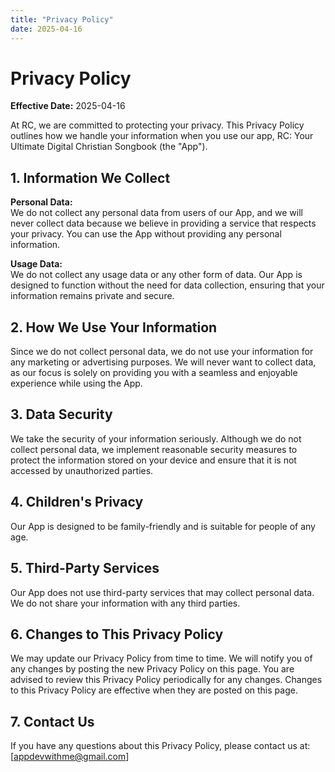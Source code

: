 ```yaml
---
title: "Privacy Policy"
date: 2025-04-16
---
```


# Privacy Policy

**Effective Date:** 2025-04-16

At RC, we are committed to protecting your privacy. This Privacy Policy outlines how we handle your information when you use our app, RC: Your Ultimate Digital Christian Songbook (the "App"). 

## 1. Information We Collect

**Personal Data:**  
We do not collect any personal data from users of our App, and we will never collect data because we believe in providing a service that respects your privacy. You can use the App without providing any personal information.

**Usage Data:**  
We do not collect any usage data or any other form of data. Our App is designed to function without the need for data collection, ensuring that your information remains private and secure.

## 2. How We Use Your Information

Since we do not collect personal data, we do not use your information for any marketing or advertising purposes. We will never want to collect data, as our focus is solely on providing you with a seamless and enjoyable experience while using the App.

## 3. Data Security

We take the security of your information seriously. Although we do not collect personal data, we implement reasonable security measures to protect the information stored on your device and ensure that it is not accessed by unauthorized parties.

## 4. Children's Privacy

Our App is designed to be family-friendly and is suitable for people of any age. 

## 5. Third-Party Services

Our App does not use third-party services that may collect personal data. We do not share your information with any third parties.

## 6. Changes to This Privacy Policy

We may update our Privacy Policy from time to time. We will notify you of any changes by posting the new Privacy Policy on this page. You are advised to review this Privacy Policy periodically for any changes. Changes to this Privacy Policy are effective when they are posted on this page.

## 7. Contact Us

If you have any questions about this Privacy Policy, please contact us at:
[appdevwithme@gmail.com] 
